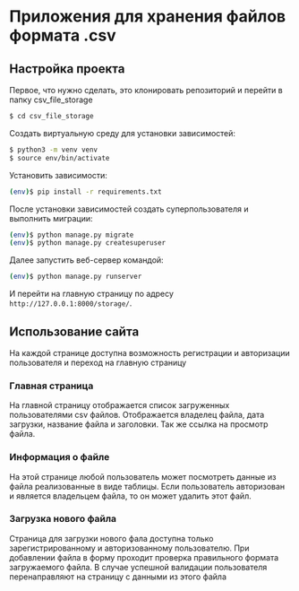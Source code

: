 # Приложения для хранения файлов формата .csv

## Настройка проекта

Первое, что нужно сделать, это клонировать репозиторий и перейти в папку csv_file_storage

```sh
$ cd csv_file_storage
```

Создать виртуальную среду для установки зависимостей:

```sh
$ python3 -m venv venv
$ source env/bin/activate
```

Установить зависимости:

```sh
(env)$ pip install -r requirements.txt
```

После установки зависимостей создать суперпользователя и выполнить миграции:
```sh
(env)$ python manage.py migrate
(env)$ python manage.py createsuperuser
```

Далее запустить веб-сервер командой:
```sh
(env)$ python manage.py runserver
```

И перейти на главную страницу по адресу `http://127.0.0.1:8000/storage/`.


## Использование сайта

На каждой странице доступна возможность регистрации и авторизации пользователя и переход на главную страницу

### Главная страница

На главной страницу отображается список загруженных пользователями csv файлов.
Отображается владелец файла, дата загрузки, название файла и заголовки. Так же ссылка на просмотр файла.


### Информация о файле

На этой странице любой пользователь может посмотреть данные из файла реализованные в виде таблицы.
Если пользователь авторизован и является владельцем файла, то он может удалить этот файл.

### Загрузка нового файла

Страница для загрузки нового фала доступна только зарегистрированному и авторизованному пользователю.
При добавлении файла в форму проходит проверка правильного формата загружаемого файла.
В случае успешной валидации пользователя перенаправляют на страницу с данными из этого файла

